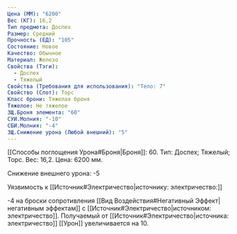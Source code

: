 ```yaml
---
Цена (ММ): "6200"
Вес (КГ): 16,2
Тип предмета: Доспех
Размер: Средний
Прочность (ЕД): "105"
Состояние: Новое
Качество: Обычное
Материал: Железо
Свойства (Тэги):
  - Доспех
  - Тяжелый
Свойства (Требования для использования): "Тело: 7"
Свойство (Слот): Торс
Класс брони: Тяжелая броня
Тяжелое: Не тяжелое
ЗЩ.Броня элемента: "60"
СУИ.Молния: "-10"
СБИ.Молния: "-4"
ЗЩ.Снижение урона (Любой внешний): "5"
---
```

[[Способы поглощения Урона#Броня|Броня]]: 60. Тип: Доспех; Тяжелый; Торс. Вес: 16,2. Цена: 6200 мм. 

Снижение внешнего урона: -5

Уязвимость к [[Источник#Электричество|источнику: электричество:]] 

-4 на броски сопротивления [[Вид Воздействия#Негативный Эффект|негативным эффектам]] с [[Источник#Электричество|источником: электричество]].
Получаемый от [[Источник#Электричество|источника: электричество]] [[Урон]] увеличивается на 10. 
